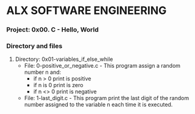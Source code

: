 # ALX SOFTWARE ENGINEERING

### Project: 0x00. C - Hello, World

### Directory and files
1. Directory: 0x01-variables_if_else_while
   - File: 0-positive_or_negative.c - This program assign a random number n and:
     - if n > 0 print is positive
     - if n is 0 print is zero
     - if n <> 0 print is negative
   - File: 1-last_digit.c - This program print the last digit of the random number assigned to the variable n each time it is executed.
   
